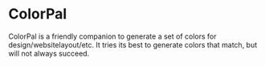 # ColorPal


ColorPal is a friendly companion to generate a set of colors for design/websitelayout/etc. 
It tries its best to generate colors that match, but will not always succeed.

